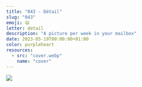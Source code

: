 ```yaml
---
title: "043 - Détail"
slug: "043"
emoji: 😃
letter: detail
description: "A picture per week in your mailbox"
date: 2023-05-19T00:00:00+01:00
color: purpleheart
resources:
  - src: "cover.webp"
    name: "cover"
---
```

![](cover)

